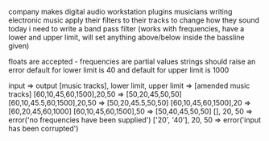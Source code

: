 company makes digital audio workstation plugins 
musicians writing electronic music apply their filters to their tracks to change how they sound
today i need to write a band pass filter (works with frequencies, have a lower and upper limit, will set anything above/below inside the bassline given)


floats are accepted - frequencies are partial values
strings should raise an error
default for lower limit is 40 and default for upper limit is 1000

input => output
[music tracks], lower limit, upper limit => [amended music tracks]
[60,10,45,60,1500],20,50 => [50,20,45,50,50]
[60,10,45.5,60,1500],20,50 => [50,20,45.5,50,50]
[60,10,45,60,1500],20 => [60,20,45,60,1000]
[60,10,45,60,1500],50 => [50,40,45,50,50]
[], 20, 50 => error('no frequencies have been supplied')
['20', '40'], 20, 50 => error('input has been corrupted')

